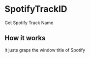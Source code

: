 # SpotifyTrackID
Get Spotify Track Name

How it works
------------
It justs graps the window title of Spotify
